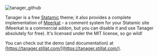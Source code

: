 ![tanager_github](https://user-images.githubusercontent.com/5232890/30624771-e2590360-9d84-11e7-82f4-094d67b997fa.png)

Tanager is a free [Statamic](https://statamic.com/) theme; it also provides a complete implementation of [Meerkat](https://stillat.com/meerkat) - a comment system for your Statamic site (Meerkat is a commercial addon, but you can disable it and use Tanager absolutely for free). It's licensed under the MIT license, so go wild!

You can check out the demo (and documentation) at [https://tanager.stillat.com/](https://tanager.stillat.com/).